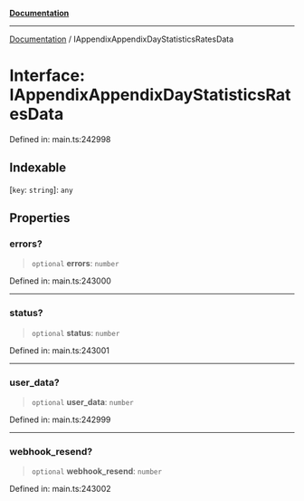 [**Documentation**](../README.md)

***

[Documentation](../README.md) / IAppendixAppendixDayStatisticsRatesData

# Interface: IAppendixAppendixDayStatisticsRatesData

Defined in: main.ts:242998

## Indexable

\[`key`: `string`\]: `any`

## Properties

### errors?

> `optional` **errors**: `number`

Defined in: main.ts:243000

***

### status?

> `optional` **status**: `number`

Defined in: main.ts:243001

***

### user\_data?

> `optional` **user\_data**: `number`

Defined in: main.ts:242999

***

### webhook\_resend?

> `optional` **webhook\_resend**: `number`

Defined in: main.ts:243002

